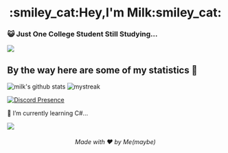 
<h1 align="center">:smiley_cat:Hey,I'm Milk:smiley_cat:</h1>

### :smiley_cat: Just One College Student Still Studying...

<a href="https://www.youtube.com/watch?v=dQw4w9WgXcQ"><img src="https://user-images.githubusercontent.com/73097560/115834477-dbab4500-a447-11eb-908a-139a6edaec5c.gif"></a>

## By the way here are some of my statistics 🚀
![milk's github stats](https://github-readme-stats.vercel.app/api?username=milkboy77&show_icons=true&theme=tokyonight)
<img src="https://github-readme-streak-stats.herokuapp.com/?user=milkboy77&theme=tokyonight" alt="mystreak"/>
<!--![milk's Top Langs](https://github-readme-stats.vercel.app/api/top-langs/?username=Milk77&theme=tokyonight&layout=compact)-->

[![Discord Presence](https://lanyard-profile-readme.vercel.app/api/988446561652572240?theme=dark=6b6e58&animated=false&hideDiscrim=true&borderRadius=30px&idleMessage=❤️%20Love%20Genshin%20impact)](https://discord.com/users/988446561652572240)

🌱 I’m currently learning C#...

<a href="https://www.youtube.com/watch?v=dQw4w9WgXcQ"><img src="https://user-images.githubusercontent.com/73097560/115834477-dbab4500-a447-11eb-908a-139a6edaec5c.gif"></a>

<h6 align="center">Made with ❤️ by Me(maybe)</h6>
